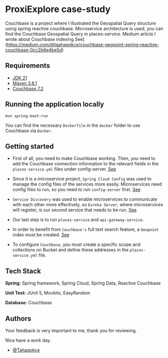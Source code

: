 # ProxiExplore case-study

Couchbase is a project where I illustrated the Geospatial Query structure using spring reactive couchbase.
Microservice architecture is used, you can find the Couchbase Geospatial Query in places-service.
Medium article I wrote about Couchbase indexing See](https://medium.com/@taahagokce/couchbase-geopoint-spring-reactive-couchbase-0cc2b6e4be5d)


## Requirements

- [JDK 21](https://www.oracle.com/java/technologies/javase/jdk21-archive-downloads.html)
- [Maven 3.8.1](https://maven.apache.org)
- [Couchbase 7.2](https://docs.couchbase.com/server/current/release-notes/relnotes.html)

## Running the application locally

```shell
mvn spring-boot:run
```
You can find the necessary `Dockerfile` in the `docker` folder to use Couchbase via `Docker`.

## Getting started
- First of all, you need to make Couchbase working. Then, you need to add the Couchbase connection information to the relevant fields in the `places-service.yml` files under config-server. [See](https://docs.spring.io/spring-boot/docs/current/reference/html/application-properties.html#appendix.application-properties.data)

- Since it is a microservice project, `Spring Cloud Config` was used to manage the config files of the services more easily. Microservices need config files to run, so you need to run `config-server` first. [See](https://docs.spring.io/spring-cloud-config/docs/current/reference/html/)

- `Service Discovery` was used to enable microservices to communicate with each other more effectively, so `Eureka Server`, where microservices will register, is our second service that needs to be run. [See](https://spring.io/guides/gs/service-registration-and-discovery/)

- Our last step is to run `places-service` and `api-gateway-service`.

- In order to benefit from `Couchbase's` full text search feature, a `Geopoint` index must be created. [See](https://docs.couchbase.com/server/current/fts/fts-supported-queries-geopoint-spatial.html)

-  To configure `Couchbase`, you must create a specific scope and collections on Bucket and define these addresses in the `places-service.yml` file.

## Tech Stack
**Spring:** Spring framework, Spring Cloud, Spring Data, Reactive Couchbase

**Unit Test:** JUnit 5, Mockito, EasyRandom

**Database:** Couchbase

## Authors
Your feedback is very important to me, thank you for reviewing.

Nice have a work day.

- [@Tahagokce](https://github.com/Tahagokce)

